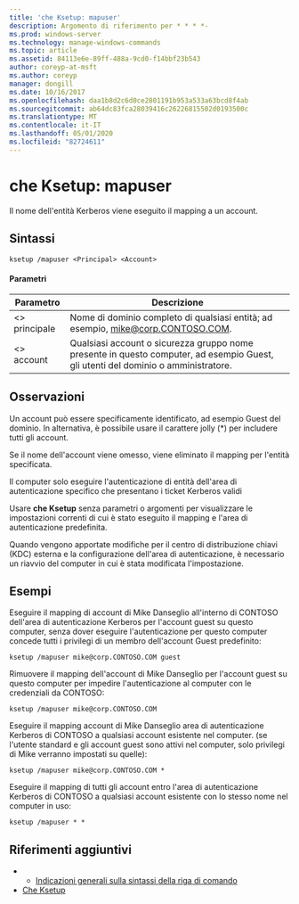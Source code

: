 ```yaml
---
title: 'che Ksetup: mapuser'
description: Argomento di riferimento per * * * *-
ms.prod: windows-server
ms.technology: manage-windows-commands
ms.topic: article
ms.assetid: 84113e6e-89ff-488a-9cd0-f14bbf23b543
author: coreyp-at-msft
ms.author: coreyp
manager: dongill
ms.date: 10/16/2017
ms.openlocfilehash: daa1b8d2c6d0ce2801191b953a533a63bcd8f4ab
ms.sourcegitcommit: ab64dc83fca28039416c26226815502d0193500c
ms.translationtype: MT
ms.contentlocale: it-IT
ms.lasthandoff: 05/01/2020
ms.locfileid: "82724611"
---
```

# <a name="ksetupmapuser"></a>che Ksetup: mapuser



Il nome dell'entità Kerberos viene eseguito il mapping a un account.

## <a name="syntax"></a>Sintassi

```
ksetup /mapuser <Principal> <Account>
```

#### <a name="parameters"></a>Parametri

|  Parametro   |                                                   Descrizione                                                   |
|--------------|-----------------------------------------------------------------------------------------------------------------|
| \<> principale |              Nome di dominio completo di qualsiasi entità; ad esempio, mike@corp.CONTOSO.COM.              |
|  \<> account  | Qualsiasi account o sicurezza gruppo nome presente in questo computer, ad esempio Guest, gli utenti del dominio o amministratore. |

## <a name="remarks"></a>Osservazioni

Un account può essere specificamente identificato, ad esempio Guest del dominio. In alternativa, è possibile usare il carattere jolly (*) per includere tutti gli account.

Se il nome dell'account viene omesso, viene eliminato il mapping per l'entità specificata.

Il computer solo eseguire l'autenticazione di entità dell'area di autenticazione specifico che presentano i ticket Kerberos validi

Usare **che Ksetup** senza parametri o argomenti per visualizzare le impostazioni correnti di cui è stato eseguito il mapping e l'area di autenticazione predefinita.

Quando vengono apportate modifiche per il centro di distribuzione chiavi (KDC) esterna e la configurazione dell'area di autenticazione, è necessario un riavvio del computer in cui è stata modificata l'impostazione.

## <a name="examples"></a>Esempi

Eseguire il mapping di account di Mike Danseglio all'interno di CONTOSO dell'area di autenticazione Kerberos per l'account guest su questo computer, senza dover eseguire l'autenticazione per questo computer concede tutti i privilegi di un membro dell'account Guest predefinito:
```
ksetup /mapuser mike@corp.CONTOSO.COM guest
```
Rimuovere il mapping dell'account di Mike Danseglio per l'account guest su questo computer per impedire l'autenticazione al computer con le credenziali da CONTOSO:
```
ksetup /mapuser mike@corp.CONTOSO.COM 
```
Eseguire il mapping account di Mike Danseglio area di autenticazione Kerberos di CONTOSO a qualsiasi account esistente nel computer. (se l'utente standard e gli account guest sono attivi nel computer, solo privilegi di Mike verranno impostati su quelle):
```
ksetup /mapuser mike@corp.CONTOSO.COM *
```
Eseguire il mapping di tutti gli account entro l'area di autenticazione Kerberos di CONTOSO a qualsiasi account esistente con lo stesso nome nel computer in uso:
```
ksetup /mapuser * *
```

## <a name="additional-references"></a>Riferimenti aggiuntivi

-   - [Indicazioni generali sulla sintassi della riga di comando](command-line-syntax-key.md)
-   [Che Ksetup](ksetup.md)